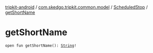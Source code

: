 [tripkit-android](../../index.md) / [com.skedgo.tripkit.common.model](../index.md) / [ScheduledStop](index.md) / [getShortName](./get-short-name.md)

# getShortName

`open fun getShortName(): `[`String`](https://kotlinlang.org/api/latest/jvm/stdlib/kotlin/-string/index.html)`!`